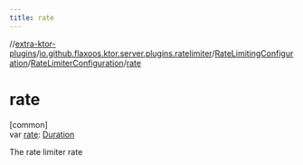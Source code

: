 ```yaml
---
title: rate
---
```

//[extra-ktor-plugins](../../../../index.md)/[io.github.flaxoos.ktor.server.plugins.ratelimiter](../../index.md)/[RateLimitingConfiguration](../index.md)/[RateLimiterConfiguration](index.md)/[rate](rate.md)



# rate



[common]\
var [rate](rate.md): [Duration](https://kotlinlang.org/api/latest/jvm/stdlib/kotlin.time/-duration/index.md)



The rate limiter rate




